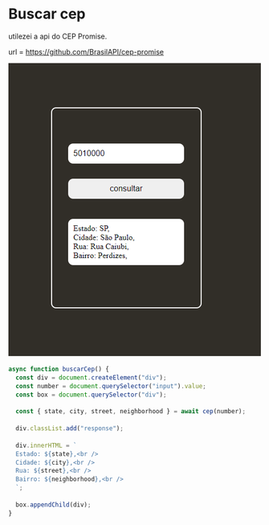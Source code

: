 # Buscar cep

utilezei a api do CEP Promise.

url = https://github.com/BrasilAPI/cep-promise

![foto do projeto](./docs/projeto.png)

```js
async function buscarCep() {
  const div = document.createElement("div");
  const number = document.querySelector("input").value;
  const box = document.querySelector("div");

  const { state, city, street, neighborhood } = await cep(number);

  div.classList.add("response");

  div.innerHTML = `
  Estado: ${state},<br />
  Cidade: ${city},<br />
  Rua: ${street},<br />
  Bairro: ${neighborhood},<br />
  `;

  box.appendChild(div);
}
```
